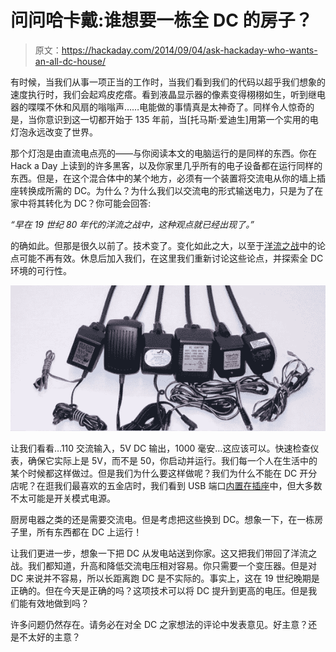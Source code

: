 # 问问哈卡戴:谁想要一栋全 DC 的房子？

> 原文：<https://hackaday.com/2014/09/04/ask-hackaday-who-wants-an-all-dc-house/>

有时候，当我们从事一项正当的工作时，当我们看到我们的代码以超乎我们想象的速度执行时，我们会起鸡皮疙瘩。看到液晶显示器的像素变得栩栩如生，听到继电器的喋喋不休和风扇的嗡嗡声……电能做的事情真是太神奇了。同样令人惊奇的是，当你意识到这一切都开始于 135 年前，当[托马斯·爱迪生]用第一个实用的电灯泡永远改变了世界。

那个灯泡是由直流电点亮的——与你阅读本文的电脑运行的是同样的东西。你在 Hack a Day 上读到的许多黑客，以及你家里几乎所有的电子设备都在运行同样的东西。但是，在这个混合体中的某个地方，必须有一个装置将交流电从你的墙上插座转换成所需的 DC。为什么？为什么我们以交流电的形式输送电力，只是为了在家中将其转化为 DC？你可能会回答:

*“早在 19 世纪 80 年代的洋流之战中，这种观点就已经出现了。”*

的确如此。但那是很久以前了。技术变了。变化如此之大，以至于[洋流之战](http://en.wikipedia.org/wiki/War_of_Currents)中的论点可能不再有效。休息后加入我们，在这里我们重新讨论这些论点，并探索全 DC 环境的可行性。

![a cluster of wall warts](img/b38cf450c40fabbe06450c0e8cf61cb5.png)

让我们看看…110 交流输入，5V DC 输出，1000 毫安…这应该可以。快速检查仪表，确保它实际上是 5V，而不是 50，你启动并运行。我们每一个人在生活中的某个时候都这样做过。但是我们为什么要这样做呢？我们为什么不能在 DC 开分店呢？在逛我们最喜欢的五金店时，我们看到 USB 端口[内置在插座](http://www.homedepot.com/p/Leviton-15-Amp-Tamper-Resistant-Combo-Outlet-USB-Charger-White-R02-T5630-00W/203392187)中，但大多数不太可能是开关模式电源。

厨房电器之类的还是需要交流电。但是考虑把这些换到 DC。想象一下，在一栋房子里，所有东西都在 DC 上运行！

让我们更进一步，想象一下把 DC 从发电站送到你家。这又把我们带回了洋流之战。我们都知道，升高和降低交流电压相对容易。你只需要一个变压器。但是对 DC 来说并不容易，所以长距离跑 DC 是不实际的。事实上，这在 19 世纪晚期是正确的。但在今天是正确的吗？这项技术可以将 DC 提升到更高的电压。但是我们能有效地做到吗？

许多问题仍然存在。请务必在对全 DC 之家想法的评论中发表意见。好主意？还是不太好的主意？